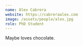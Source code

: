 ```yaml
---
name: Alex Cabrera
website: https://cabreraalex.com
image: /assets/people/alex.jpg
role: PhD Student
---
```


Maybe loves chocolate.
